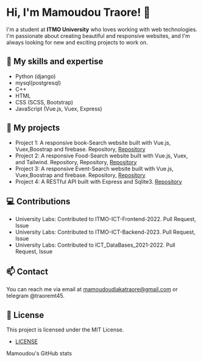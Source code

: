 # Hi, I'm Mamoudou Traore! 👋
I'm a student at **ITMO University** who loves working with web technologies. I'm passionate about creating beautiful and responsive websites, and I'm always looking for new and exciting projects to work on.

## 🔭 My skills and expertise
- Python (django)
- mysql(postgresql)
- C++
- HTML
- CSS (SCSS, Bootstrap)
- JavaScript (Vue.js, Vuex, Express)

## 🚀 My projects
- Project 1: A responsive book-Search website built with Vue.js, Vuex,Boostrap and firebase. Repository, [Repository](https://github.com/Naseebullah-Wali/Lab_3_Front_end/tree/main/book-project)
- Project 2: A responsive Food-Search website built with Vue.js, Vuex, and Tailwind. Repository, Repository, [Repository](https://github.com/Naseebullah-Wali/FoodSearchProject)
- Project 3: A responsive Event-Search website built with Vue.js, Vuex,Boostrap and firebase. Repository, [Repository](https://github.com/mamoudou-tr35/ITMO-ICT-Frontend-2022/tree/lab-3)
- Project 4: A RESTful API built with Express and Sqlite3. [Repository](https://github.com/mamoudou-tr35/ITMO-ICT-Backend-2023/tree/lab2/labs/K33412) 
## 💻 Contributions
- University Labs: Contributed to ITMO-ICT-Frontend-2022. Pull Request, Issue
- University Labs: Contributed to ITMO-ICT-Backend-2023. Pull Request, Issue
- University Labs: Contributed to ICT_DataBases_2021-2022. Pull Request, Issue
## 📫 Contact
You can reach me via email at mamoudoudiakatraore@gmail.com or telegram @traoremt45.

## 📝 License
This project is licensed under the MIT License.
- [LICENSE](LICENSE)

Mamoudou's GitHub stats
